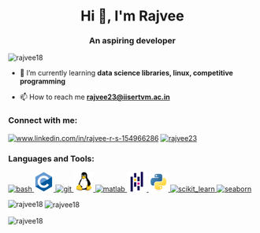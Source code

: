 <h1 align="center">Hi 👋, I'm Rajvee</h1>
<h3 align="center">An aspiring developer</h3>

<p align="left"> <img src="https://komarev.com/ghpvc/?username=rajvee18&label=Profile%20views&color=0e75b6&style=flat" alt="rajvee18" /> </p>

- 🌱 I’m currently learning **data science libraries, linux, competitive programming**

- 📫 How to reach me **rajvee23@iisertvm.ac.in**

<h3 align="left">Connect with me:</h3>
<p align="left">
<a href="www.linkedin.com/in/rajvee-r-s-154966286" target="blank"><img align="center" src="https://raw.githubusercontent.com/rahuldkjain/github-profile-readme-generator/master/src/images/icons/Social/linked-in-alt.svg" alt="www.linkedin.com/in/rajvee-r-s-154966286" height="30" width="40" /></a>
<a href="https://www.hackerrank.com/rajvee23" target="blank"><img align="center" src="https://raw.githubusercontent.com/rahuldkjain/github-profile-readme-generator/master/src/images/icons/Social/hackerrank.svg" alt="rajvee23" height="30" width="40" /></a>
</p>

<h3 align="left">Languages and Tools:</h3>
<p align="left"> <a href="https://www.gnu.org/software/bash/" target="_blank" rel="noreferrer"> <img src="https://www.vectorlogo.zone/logos/gnu_bash/gnu_bash-icon.svg" alt="bash" width="40" height="40"/> </a> <a href="https://www.cprogramming.com/" target="_blank" rel="noreferrer"> <img src="https://raw.githubusercontent.com/devicons/devicon/master/icons/c/c-original.svg" alt="c" width="40" height="40"/> </a> <a href="https://git-scm.com/" target="_blank" rel="noreferrer"> <img src="https://www.vectorlogo.zone/logos/git-scm/git-scm-icon.svg" alt="git" width="40" height="40"/> </a> <a href="https://www.linux.org/" target="_blank" rel="noreferrer"> <img src="https://raw.githubusercontent.com/devicons/devicon/master/icons/linux/linux-original.svg" alt="linux" width="40" height="40"/> </a> <a href="https://www.mathworks.com/" target="_blank" rel="noreferrer"> <img src="https://upload.wikimedia.org/wikipedia/commons/2/21/Matlab_Logo.png" alt="matlab" width="40" height="40"/> </a> <a href="https://pandas.pydata.org/" target="_blank" rel="noreferrer"> <img src="https://raw.githubusercontent.com/devicons/devicon/2ae2a900d2f041da66e950e4d48052658d850630/icons/pandas/pandas-original.svg" alt="pandas" width="40" height="40"/> </a> <a href="https://www.python.org" target="_blank" rel="noreferrer"> <img src="https://raw.githubusercontent.com/devicons/devicon/master/icons/python/python-original.svg" alt="python" width="40" height="40"/> </a> <a href="https://scikit-learn.org/" target="_blank" rel="noreferrer"> <img src="https://upload.wikimedia.org/wikipedia/commons/0/05/Scikit_learn_logo_small.svg" alt="scikit_learn" width="40" height="40"/> </a> <a href="https://seaborn.pydata.org/" target="_blank" rel="noreferrer"> <img src="https://seaborn.pydata.org/_images/logo-mark-lightbg.svg" alt="seaborn" width="40" height="40"/> </a> </p>

<p><img align="left" src="https://github-readme-stats.vercel.app/api/top-langs?username=rajvee18&show_icons=true&locale=en&layout=compact" alt="rajvee18" /></p>

<p>&nbsp;<img align="center" src="https://github-readme-stats.vercel.app/api?username=rajvee18&show_icons=true&locale=en" alt="rajvee18" /></p>

<p><img align="center" src="https://github-readme-streak-stats.herokuapp.com/?user=rajvee18&" alt="rajvee18" /></p>

